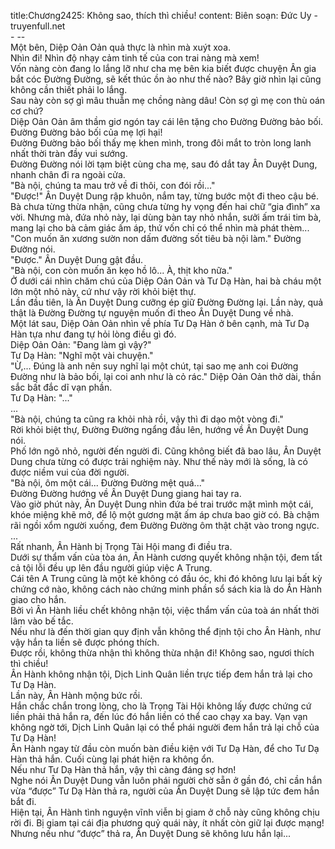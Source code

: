 title:Chương2425: Không sao, thích thì chiều!
content:
Biên soạn: Đức Uy - truyenfull.net<br>- --<br>Một bên, Diệp Oản Oản quả thực là nhìn mà xuýt xoa.<br>Nhìn đi! Nhìn độ nhạy cảm tinh tế của con trai nàng mà xem!<br>Vốn nàng còn đang lo lắng lỡ như cha mẹ bên kia biết được chuyện Ân gia bắt cóc Đường Đường, sẽ kết thúc ồn ào như thế nào? Bây giờ nhìn lại cũng không cần thiết phải lo lắng.<br>Sau này còn sợ gì mâu thuẫn mẹ chồng nàng dâu! Còn sợ gì mẹ con thù oán cơ chứ?<br>Diệp Oản Oản âm thầm giơ ngón tay cái lên tặng cho Đường Đường bảo bối.<br>Đường Đường bảo bối của mẹ lợi hại!<br>Đường Đường bảo bối thấy mẹ khen mình, trong đôi mắt to tròn long lanh nhất thời tràn đầy vui sướng.<br>Đường Đường nói lời tạm biệt cùng cha mẹ, sau đó dắt tay Ân Duyệt Dung, nhanh chân đi ra ngoài cửa.<br>"Bà nội, chúng ta mau trở về đi thôi, con đói rồi..."<br>"Được!" Ân Duyệt Dung rập khuôn, nắm tay, từng bước một đi theo cậu bé.<br>Bà chưa từng thừa nhận, cũng chưa từng hy vọng đến hai chữ “gia đình” xa vời. Nhưng mà, đứa nhỏ này, lại dùng bàn tay nhỏ nhắn, sưởi ấm trái tim bà, mang lại cho bà cảm giác ấm áp, thứ vốn chỉ có thể nhìn mà phát thèm...<br>"Con muốn ăn xương sườn non dấm đường sốt tiêu bà nội làm." Đường Đường nói.<br>"Được." Ân Duyệt Dung gật đầu.<br>"Bà nội, con còn muốn ăn kẹo hồ lô... À, thịt kho nữa."<br>Ở dưới cái nhìn chăm chú của Diệp Oản Oản và Tư Dạ Hàn, hai bà cháu một lớn một nhỏ này, cứ như vậy rời khỏi biệt thự.<br>Lần đầu tiên, là Ân Duyệt Dung cưỡng ép giữ Đường Đường lại. Lần này, quả thật là Đường Đường tự nguyện muốn đi theo Ân Duyệt Dung về nhà.<br>Một lát sau, Diệp Oản Oản nhìn về phía Tư Dạ Hàn ở bên cạnh, mà Tư Dạ Hàn tựa như đang tự hỏi lòng điều gì đó.<br>Diệp Oản Oản: "Đang làm gì vậy?"<br>Tư Dạ Hàn: "Nghĩ một vài chuyện."<br>"Ừ,... Đúng là anh nên suy nghĩ lại một chút, tại sao mẹ anh coi Đường Đường như là bảo bối, lại coi anh như là cỏ rác." Diệp Oản Oản thở dài, thần sắc bất đắc dĩ vạn phần.<br>Tư Dạ Hàn: "..."<br>...<br>"Bà nội, chúng ta cũng ra khỏi nhà rồi, vậy thì đi dạo một vòng đi."<br>Rời khỏi biệt thự, Đường Đường ngẩng đầu lên, hướng về Ân Duyệt Dung nói.<br>Phố lớn ngõ nhỏ, người đến người đi. Cũng không biết đã bao lâu, Ân Duyệt Dung chưa từng có được trải nghiệm này. Như thế này mới là sống, là có được niềm vui của đời người.<br>"Bà nội, ôm một cái... Đường Đường mệt quá..."<br>Đường Đường hướng về Ân Duyệt Dung giang hai tay ra.<br>Vào giờ phút này, Ân Duyệt Dung nhìn đứa bé trai trước mặt mình một cái, khóe miệng khẽ mở, để lộ một gương mặt ấm áp chưa bao giờ có. Bà chậm rãi ngồi xổm người xuống, đem Đường Đường ôm thật chặt vào trong ngực.<br>...<br>Rất nhanh, Ân Hành bị Trọng Tài Hội mang đi điều tra.<br>Dưới sự thẩm vấn của tòa án, Ân Hành cương quyết không nhận tội, đem tất cả tội lỗi đều ụp lên đầu người giúp việc A Trung.<br>Cái tên A Trung cũng là một kẻ không có đầu óc, khi đó không lưu lại bất kỳ chứng cớ nào, không cách nào chứng minh phần sổ sách kia là do Ân Hành giao cho hắn.<br>Bởi vì Ân Hành liều chết không nhận tội, việc thẩm vấn của toà án nhất thời lâm vào bế tắc.<br>Nếu như là đến thời gian quy định vẫn không thể định tội cho Ân Hành, như vậy hắn ta liền sẽ được phóng thích.<br>Được rồi, không thừa nhận thì không thừa nhận đi! Không sao, ngươi thích thì chiều!<br>Ân Hành không nhận tội, Dịch Linh Quân liền trực tiếp đem hắn trả lại cho Tư Dạ Hàn.<br>Lần này, Ân Hành mộng bức rồi.<br>Hắn chắc chắn trong lòng, cho là Trọng Tài Hội không lấy được chứng cứ liền phải thả hắn ra, đến lúc đó hắn liền có thể cao chạy xa bay. Vạn vạn không ngờ tới, Dịch Linh Quân lại có thể phái người đem hắn trả lại chỗ của Tư Dạ Hàn!<br>Ân Hành ngay từ đầu còn muốn bàn điều kiện với Tư Dạ Hàn, để cho Tư Dạ Hàn thả hắn. Cuối cùng lại phát hiện ra không ổn.<br>Nếu như Tư Dạ Hàn thả hắn, vậy thì càng đáng sợ hơn!<br>Nghe nói Ân Duyệt Dung vẫn luôn phái người chờ sẵn ở gần đó, chỉ cần hắn vừa “được” Tư Dạ Hàn thả ra, người của Ân Duyệt Dung sẽ lập tức đem hắn bắt đi.<br>Hiện tại, Ân Hành tình nguyện vĩnh viễn bị giam ở chỗ này cũng không chịu rời đi. Bị giam tại cái địa phương quỷ quái này, ít nhất còn giữ lại được mạng! Nhưng nếu như “được” thả ra, Ân Duyệt Dung sẽ không lưu hắn lại...